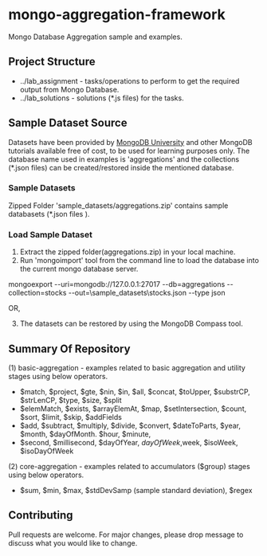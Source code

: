 # mongo-aggregation-framework
Mongo Database Aggregation sample and examples.

## Project Structure
* ../lab_assignment - tasks/operations to perform to get the required output from Mongo Database.
* ../lab_solutions - solutions (*.js files) for the tasks.


## Sample Dataset Source

Datasets have been provided by [MongoDB University](https://university.mongodb.com/) and other MongoDB tutorials available free of cost, to be used for 
learning purposes only. 
The database name used in examples is 'aggregations' and the collections (*.json files) can be created/restored inside the mentioned database.

### Sample Datasets

Zipped Folder 'sample_datasets/aggregations.zip' contains sample databasets (*.json files ).

### Load Sample Dataset
1) Extract the zipped folder(aggregations.zip) in your local machine.
2) Run 'mongoimport' tool from the command line to load the database into the current mongo database server.

mongoexport --uri=mongodb://127.0.0.1:27017 --db=aggregations --collection=stocks --out=<your-file-location>\sample_datasets\stocks.json --type json

OR,

3) The datasets can be restored by using the MongoDB Compass tool.


## Summary Of Repository

(1) basic-aggregation - examples related to basic aggregation and utility stages using below operators.

* $match, $project, $gte, $nin, $in, $all, $concat, $toUpper, $substrCP, $strLenCP, $type, $size, $split
* $elemMatch, $exists, $arrayElemAt, $map, $setIntersection, $count, $sort, $limit, $skip, $addFields
* $add, $subtract, $multiply, $divide, $convert, $dateToParts, $year, $month, $dayOfMonth. $hour, $minute, 
* $second, $millisecond, $dayOfYear, $dayOfWeek,$week, $isoWeek, $isoDayOfWeek

(2) core-aggregation - examples related to accumulators ($group) stages using below operators.

* $sum, $min, $max, $stdDevSamp (sample standard deviation), $regex

## Contributing
Pull requests are welcome. For major changes, please drop message to discuss what you would like to change.

